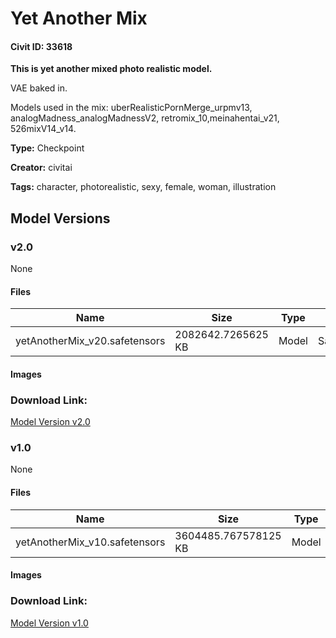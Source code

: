 # Yet Another Mix

#### Civit ID: 33618

<p><strong>This is yet another mixed photo realistic model.</strong></p><p></p><p>VAE baked in.</p><p></p><p>Models used in the mix: uberRealisticPornMerge_urpmv13, analogMadness_analogMadnessV2, retromix_10,meinahentai_v21, 526mixV14_v14.</p>

**Type:** Checkpoint

**Creator:** civitai

**Tags:** character, photorealistic, sexy, female, woman, illustration

## Model Versions

### v2.0

None

#### Files

| Name | Size | Type | Format | Download Url | AutoV1 | AutoV2 | SHA256 | CRC32 | BLAKE3 |
| --- | --- | --- | --- | --- | --- | --- | --- | --- | --- |
| yetAnotherMix_v20.safetensors | 2082642.7265625 KB | Model | SafeTensor | https://civitai.com/api/download/models/88305 | 8742CD6E | 520A4B4D33 | 520A4B4D33F9391273963BA20708FCA5405A60804800F23F1F3A87ACC31338B4 | BF35F57A | D36926CE477BE2E677E240EF071902B635151EA294DC71838A5ABD56F9EB17C3 |

#### Images

### Download Link:

[Model Version v2.0](https://civitai.com/api/download/models/88305)

### v1.0

None

#### Files

| Name | Size | Type | Format | Download Url | AutoV1 | AutoV2 | SHA256 | CRC32 | BLAKE3 |
| --- | --- | --- | --- | --- | --- | --- | --- | --- | --- |
| yetAnotherMix_v10.safetensors | 3604485.767578125 KB | Model | SafeTensor | https://civitai.com/api/download/models/39912 | A746D129 | 5ED9D9C8B6 | 5ED9D9C8B6AE637E52D6B8495ACE1E44A4B07C1C9F708364F44E0A0B42D35F75 | AA178E1D | DDEE17E0D9FD5B05C7555E882505E9A1DB61EE39D3795283A4CAE3B4362D12A7 |

#### Images

### Download Link:

[Model Version v1.0](https://civitai.com/api/download/models/39912)


